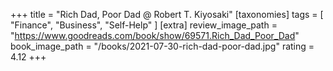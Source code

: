 +++
title = "Rich Dad, Poor Dad @ Robert T. Kiyosaki"
[taxonomies]
tags = [ "Finance", "Business", "Self-Help" ]
[extra]
review_image_path = "https://www.goodreads.com/book/show/69571.Rich_Dad_Poor_Dad"
book_image_path = "/books/2021-07-30-rich-dad-poor-dad.jpg"
rating = 4.12
+++
